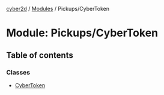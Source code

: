 [cyber2d](../README.md) / [Modules](../modules.md) / Pickups/CyberToken

# Module: Pickups/CyberToken

## Table of contents

### Classes

- [CyberToken](../classes/Pickups_CyberToken.CyberToken.md)

